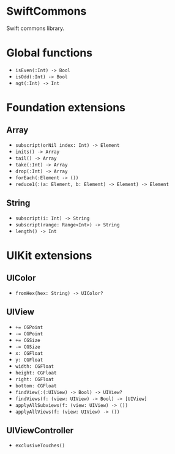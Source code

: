 # SwiftCommons
Swift commons library.

# Global functions
- `isEven(:Int) -> Bool`
- `isOdd(:Int) -> Bool`
- `ngt(:Int) -> Int`

# Foundation extensions

## Array
- `subscript(orNil index: Int) -> Element`
- `inits() -> Array`
- `tail() -> Array`
- `take(:Int) -> Array`
- `drop(:Int) -> Array`
- `forEach(:Element -> ())`
- `reduce1(:(a: Element, b: Element) -> Element) -> Element`

## String
- `subscript(i: Int) -> String`
- `subscript(range: Range<Int>) -> String`
- `length() -> Int`

# UIKit extensions

## UIColor
- `fromHex(hex: String) -> UIColor?`

## UIView
- `+= CGPoint`
- `-= CGPoint`
- `+= CGSize`
- `-= CGSize`
- `x: CGFloat`
- `y: CGFloat`
- `width: CGFloat`
- `height: CGFloat`
- `right: CGFloat`
- `bottom: CGFloat`
- `findView(:(:UIView) -> Bool) -> UIView?`
- `findViews(f: (view: UIView) -> Bool) -> [UIView]`
- `applyAllSubviews(f: (view: UIView) -> ())`
- `applyAllViews(f: (view: UIView) -> ())`

## UIViewController
- `exclusiveTouches()`
